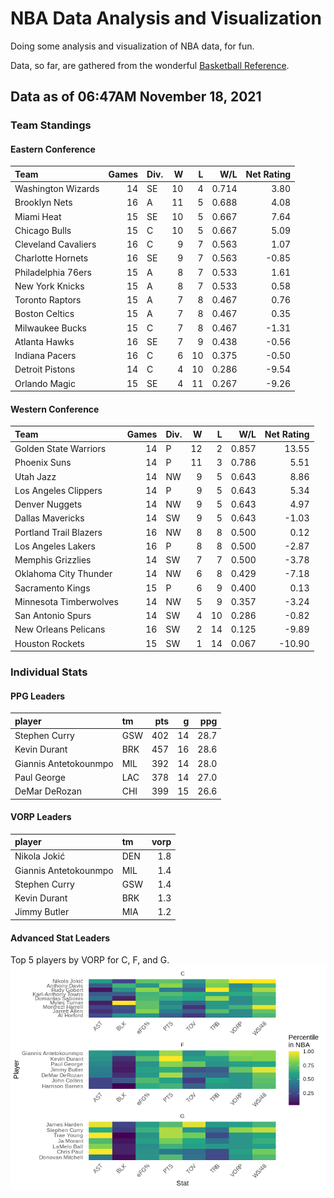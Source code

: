 # NBA Data Analysis and Visualization

Doing some analysis and visualization of NBA data, for fun.

Data, so far, are gathered from the wonderful [Basketball
Reference](https://www.basketball-reference.com/).

## Data as of 06:47AM November 18, 2021

### Team Standings

#### Eastern Conference

| Team                | Games | Div. |  W |  L |   W/L | Net Rating |
| :------------------ | ----: | :--- | -: | -: | ----: | ---------: |
| Washington Wizards  |    14 | SE   | 10 |  4 | 0.714 |       3.80 |
| Brooklyn Nets       |    16 | A    | 11 |  5 | 0.688 |       4.08 |
| Miami Heat          |    15 | SE   | 10 |  5 | 0.667 |       7.64 |
| Chicago Bulls       |    15 | C    | 10 |  5 | 0.667 |       5.09 |
| Cleveland Cavaliers |    16 | C    |  9 |  7 | 0.563 |       1.07 |
| Charlotte Hornets   |    16 | SE   |  9 |  7 | 0.563 |     \-0.85 |
| Philadelphia 76ers  |    15 | A    |  8 |  7 | 0.533 |       1.61 |
| New York Knicks     |    15 | A    |  8 |  7 | 0.533 |       0.58 |
| Toronto Raptors     |    15 | A    |  7 |  8 | 0.467 |       0.76 |
| Boston Celtics      |    15 | A    |  7 |  8 | 0.467 |       0.35 |
| Milwaukee Bucks     |    15 | C    |  7 |  8 | 0.467 |     \-1.31 |
| Atlanta Hawks       |    16 | SE   |  7 |  9 | 0.438 |     \-0.56 |
| Indiana Pacers      |    16 | C    |  6 | 10 | 0.375 |     \-0.50 |
| Detroit Pistons     |    14 | C    |  4 | 10 | 0.286 |     \-9.54 |
| Orlando Magic       |    15 | SE   |  4 | 11 | 0.267 |     \-9.26 |

#### Western Conference

| Team                   | Games | Div. |  W |  L |   W/L | Net Rating |
| :--------------------- | ----: | :--- | -: | -: | ----: | ---------: |
| Golden State Warriors  |    14 | P    | 12 |  2 | 0.857 |      13.55 |
| Phoenix Suns           |    14 | P    | 11 |  3 | 0.786 |       5.51 |
| Utah Jazz              |    14 | NW   |  9 |  5 | 0.643 |       8.86 |
| Los Angeles Clippers   |    14 | P    |  9 |  5 | 0.643 |       5.34 |
| Denver Nuggets         |    14 | NW   |  9 |  5 | 0.643 |       4.97 |
| Dallas Mavericks       |    14 | SW   |  9 |  5 | 0.643 |     \-1.03 |
| Portland Trail Blazers |    16 | NW   |  8 |  8 | 0.500 |       0.12 |
| Los Angeles Lakers     |    16 | P    |  8 |  8 | 0.500 |     \-2.87 |
| Memphis Grizzlies      |    14 | SW   |  7 |  7 | 0.500 |     \-3.78 |
| Oklahoma City Thunder  |    14 | NW   |  6 |  8 | 0.429 |     \-7.18 |
| Sacramento Kings       |    15 | P    |  6 |  9 | 0.400 |       0.13 |
| Minnesota Timberwolves |    14 | NW   |  5 |  9 | 0.357 |     \-3.24 |
| San Antonio Spurs      |    14 | SW   |  4 | 10 | 0.286 |     \-0.82 |
| New Orleans Pelicans   |    16 | SW   |  2 | 14 | 0.125 |     \-9.89 |
| Houston Rockets        |    15 | SW   |  1 | 14 | 0.067 |    \-10.90 |

### Individual Stats

#### PPG Leaders

| player                | tm  | pts |  g |  ppg |
| :-------------------- | :-- | --: | -: | ---: |
| Stephen Curry         | GSW | 402 | 14 | 28.7 |
| Kevin Durant          | BRK | 457 | 16 | 28.6 |
| Giannis Antetokounmpo | MIL | 392 | 14 | 28.0 |
| Paul George           | LAC | 378 | 14 | 27.0 |
| DeMar DeRozan         | CHI | 399 | 15 | 26.6 |

#### VORP Leaders

| player                | tm  | vorp |
| :-------------------- | :-- | ---: |
| Nikola Jokić          | DEN |  1.8 |
| Giannis Antetokounmpo | MIL |  1.4 |
| Stephen Curry         | GSW |  1.4 |
| Kevin Durant          | BRK |  1.3 |
| Jimmy Butler          | MIA |  1.2 |

#### Advanced Stat Leaders

Top 5 players by VORP for C, F, and G.
![](README_files/figure-gfm/README-unnamed-chunk-7-1.png)<!-- -->
